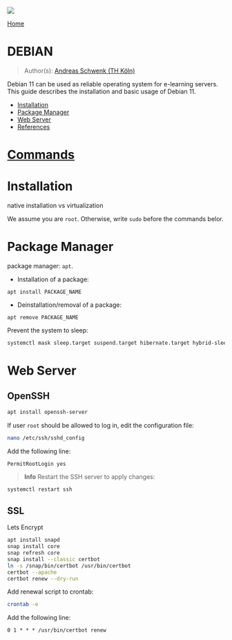 ![](../img/e-learning-guides-logo.png)

[Home](https://github.com/e-learning-guides)

# DEBIAN

> Author(s): [Andreas Schwenk (TH Köln)](https://www.th-koeln.de/personen/andreas.schwenk/)

Debian 11 can be used as reliable operating system for e-learning servers.
This guide describes the installation and basic usage of Debian 11.

- [Installation](#install)
- [Package Manager](#pm)
- [Web Server](#pm)
- [References](#ref)

# [Commands](#cmd)

# Installation

native installation vs virtualization

We assume you are `root`. Otherwise, write `sudo` before the commands belor.

# Package Manager

package manager: `apt`.

- Installation of a package:

```
apt install PACKAGE_NAME
```

- Deinstallation/removal of a package:

```
apt remove PACKAGE_NAME
```

Prevent the system to sleep:

```bash
systemctl mask sleep.target suspend.target hibernate.target hybrid-sleep.target
```

# Web Server

## OpenSSH

```bash
apt install openssh-server
```

If user `root` should be allowed to log in, edit the configuration file:

```bash
nano /etc/ssh/sshd_config
```

Add the following line:

```
PermitRootLogin yes
```

> **Info** Restart the SSH server to apply changes:

```bash
systemctl restart ssh
```

## SSL

Lets Encrypt

```bash
apt install snapd
snap install core
snap refresh core
snap install --classic certbot
ln -s /snap/bin/certbot /usr/bin/certbot
certbot --apache
certbot renew --dry-run
```

Add renewal script to crontab:

```bash
crontab -e
```

Add the following line:

```
0 1 * * * /usr/bin/certbot renew
```
